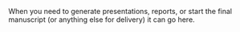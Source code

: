 When you need to generate presentations, reports, or start the final manuscript (or anything else for delivery) it can go here.
